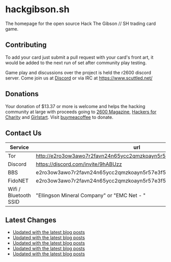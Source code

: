 # hackgibson.sh
The homepage for the open source Hack The Gibson // SH trading card game.


## Contributing

To add your card just submit a pull request with your card's front art, it would be added to the next run of set after community play testing.

Game play and discussions over the project is held the r2600 discord server. Come join us at [Discord](https://discord.com/invite/9hABUzz) or via IRC at https://www.scuttled.net/


## Donations

Your donation of $13.37 or more is welcome and helps the hacking community at large with proceeds going to [2600 Magazine](https://2600.com/), [Hackers for Charity](https://hackersforcharity.org) and [Girlstart](https://girlstart.org).  Visit [buymeacoffee](https://www.buymeacoffee.com/hackgibson.sh) to donate.


## Contact Us

Service | url
-|-
Tor | http://e2ro3ow3awo7r2favn24n65ycc2qmzkoayn5r57e3f56nvjwdcgg32ad.onion
Discord | https://discord.com/invite/9hABUzz
BBS | e2ro3ow3awo7r2favn24n65ycc2qmzkoayn5r57e3f56nvjwdcgg32ad.onion:23
FidoNET | e2ro3ow3awo7r2favn24n65ycc2qmzkoayn5r57e3f56nvjwdcgg32ad.onion:24554
Wifi / Bluetooth SSID | "Ellingson Mineral Company" or "EMC Net - <fidonet address>"

## Latest Changes
<!-- BLOG-POST-LIST:START -->
- [Updated with the latest blog posts](https://github.com/DFW2600/hackgibson.sh/commit/6b4aed46ee9075c5594c55383110e6163bcd0fe2)
- [Updated with the latest blog posts](https://github.com/DFW2600/hackgibson.sh/commit/9bcc8d38cb6f0da27831ae44e0db0a475e8a4ba1)
- [Updated with the latest blog posts](https://github.com/DFW2600/hackgibson.sh/commit/18b2be5c8749a0d72bca676a38ef95dd86216dcf)
- [Updated with the latest blog posts](https://github.com/DFW2600/hackgibson.sh/commit/515a47a1d187fb7567a2897c4e7e61624d011a82)
- [Updated with the latest blog posts](https://github.com/DFW2600/hackgibson.sh/commit/a9ed93f5ee1d3bf8b54e7f45fe754910c111d5f3)
<!-- BLOG-POST-LIST:END -->
